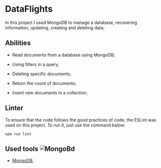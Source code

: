 # DataFlights
In this project I used MongoDB to manage a database, recovering information, updating, creating and deleting data;

## Abilities  

- Read documents from a database using MongoDB;

- Using filters in a query;

- Deleting specific documents;

- Return the count of documents;

- Insert new documents in a collection;  

## Linter  

To ensure that the code follows the good practices of code, the ESLint was used on this project. To run it, just use the command below:

`npm run lint`

## Used tools ![MongoBd](https://img.shields.io/badge/MongoDB-4EA94B?style=for-the-badge&logo=mongodb&logoColor=white)
- [MongoDB](https://docs.mongodb.com/tools/);
